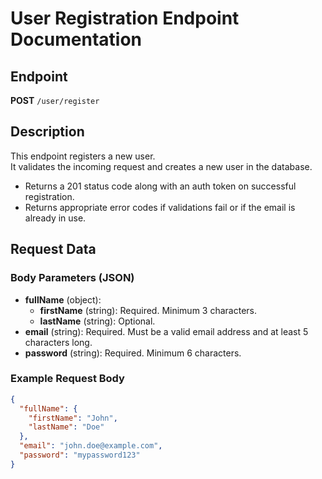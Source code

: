 # User Registration Endpoint Documentation

## Endpoint
**POST** `/user/register`

## Description
This endpoint registers a new user.  
It validates the incoming request and creates a new user in the database.  
- Returns a 201 status code along with an auth token on successful registration.
- Returns appropriate error codes if validations fail or if the email is already in use.

## Request Data

### Body Parameters (JSON)
- **fullName** (object):  
  - **firstName** (string): Required. Minimum 3 characters.
  - **lastName** (string): Optional.
- **email** (string): Required. Must be a valid email address and at least 5 characters long.
- **password** (string): Required. Minimum 6 characters.

### Example Request Body
```json
{
  "fullName": {
    "firstName": "John",
    "lastName": "Doe"
  },
  "email": "john.doe@example.com",
  "password": "mypassword123"
}